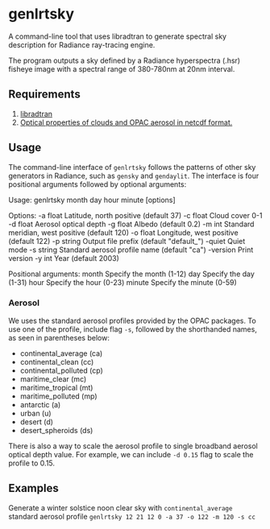 # genlrtsky
A command-line tool that uses libradtran to generate spectral sky description for Radiance ray-tracing engine.

The program outputs a sky defined by a Radiance hyperspectra (.hsr) fisheye image with a spectral range of 380-780nm at 20nm interval.

## Requirements
1. [libradtran](https://www.libradtran.org/doku.php?id=start)
2. [Optical properties of clouds and OPAC aerosol in netcdf format.](https://www.libradtran.org/doku.php?id=download)

## Usage
The command-line interface of `genlrtsky` follows the patterns of other
sky generators in Radiance, such as `gensky` and `gendaylit`.
The interface is four positional arguments followed by optional arguments:

Usage: genlrtsky month day hour minute [options]

Options:
  -a float
        Latitude, north positive (default 37)
  -c float
        Cloud cover 0-1
  -d float
        Aerosol optical depth
  -g float
        Albedo (default 0.2)
  -m int
        Standard meridian, west positive (default 120)
  -o float
        Longitude, west positive (default 122)
  -p string
        Output file prefix (default "default_")
  -quiet
        Quiet mode
  -s string
        Standard aerosol profile name (default "ca")
  -version
        Print version
  -y int
        Year (default 2003)

Positional arguments:
  month  Specify the month (1-12)
  day    Specify the day (1-31)
  hour   Specify the hour (0-23)
  minute Specify the minute (0-59)

### Aerosol
We uses the standard aerosol profiles provided by the OPAC packages.
To use one of the profile, include flag `-s`, followed by the shorthanded names, as seen in parentheses below:

* continental_average (ca)
* continental_clean (cc)
* continental_polluted (cp)
* maritime_clear (mc)
* maritime_tropical (mt)
* maritime_polluted (mp)
* antarctic (a)
* urban (u)
* desert (d)
* desert_spheroids (ds)

There is also a way to scale the aerosol profile to single broadband aerosol optical depth value.
For example, we can include `-d 0.15` flag to scale the profile to 0.15. 


## Examples

Generate a winter solstice noon clear sky with `continental_average` standard aerosol profile
`genlrtsky 12 21 12 0 -a 37 -o 122 -m 120 -s cc`

